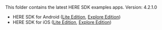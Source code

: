 This folder contains the latest HERE SDK examples apps. Version: 4.2.1.0

- HERE SDK for Android ([Lite Edition](lite/android/), [Explore Edition](explore/android/))
- HERE SDK for iOS ([Lite Edition](lite/ios/), [Explore Edition](explore/ios/))


